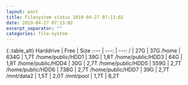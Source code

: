 ```yaml
---
layout: post
title: Filesystem status 2019-04-27 07:13:02
date: 2019-04-27 07:13:02
excerpt_separator: ""
categories: file-system
---
```

{:.table_alt}
Harddrive | Free | Size
:--- | ---: | ---:
/ | 27G | 37G
/home | 634G | 1,7T
/home/public/HDD1 | 39G | 1,8T
/home/public/HDD3 | 64G | 1,8T
/home/public/HDD4 | 30G | 2,7T
/home/public/HDD5 | 559G | 2,7T
/home/public/HDD6 | 738G | 2,7T
/home/public/HDD7 | 39G | 2,7T
/mnt/data2 | 1,5T | 2,0T
/mnt/pool | 1,7T | 8,2T

